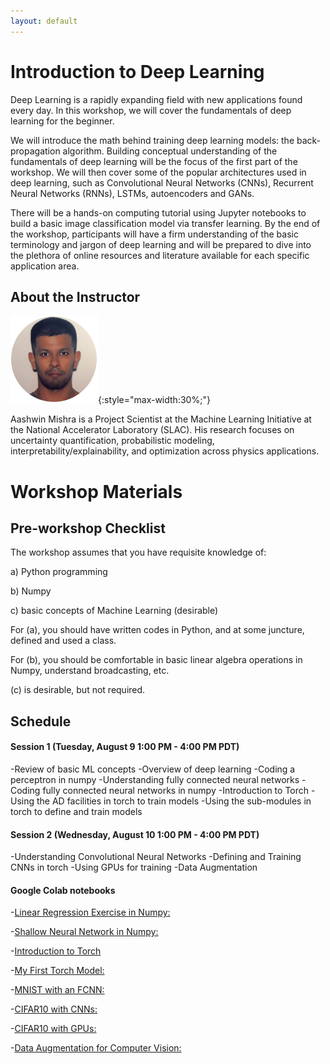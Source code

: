 ```yaml
---
layout: default
---
```


# Introduction to Deep Learning

Deep Learning is a rapidly expanding field with new applications found every day. In this workshop, we will cover the fundamentals of deep learning for the beginner. 

We will introduce the math behind training deep learning models: the back-propagation algorithm. Building conceptual understanding of the fundamentals of deep learning will be the focus of the first part of the workshop. We will then cover some of the popular architectures used in deep learning, such as Convolutional Neural Networks (CNNs), Recurrent Neural Networks (RNNs), LSTMs, autoencoders and GANs. 

There will be a hands-on computing tutorial using Jupyter notebooks to build a basic image classification model via transfer learning.  By the end of the workshop, participants will have a firm understanding of the basic terminology and jargon of deep learning and will be prepared to dive into the plethora of online resources and literature available for each specific application area.


## About the Instructor

![Aashwin Mishra](/assets/img/aashwin.png){:style="max-width:30%;"}

Aashwin Mishra is a Project Scientist at the Machine Learning Initiative at the National Accelerator Laboratory (SLAC). His research focuses on uncertainty quantification, probabilistic modeling, interpretability/explainability, and optimization across physics applications.

# Workshop Materials

## Pre-workshop Checklist

The workshop assumes that you have requisite knowledge of: 

a) Python programming 

b) Numpy 

c) basic concepts of Machine Learning (desirable) 


For (a), you should have written codes in Python, and at some juncture, defined and used a class. 

For (b), you should be comfortable in basic linear algebra operations in Numpy, understand broadcasting, etc. 

(c) is desirable, but not required. 

## Schedule

#### Session 1 (Tuesday, August 9 1:00 PM - 4:00 PM PDT)

-Review of basic ML concepts
-Overview of deep learning
-Coding a perceptron in numpy
-Understanding fully connected neural networks
-Coding fully connected neural networks in numpy
-Introduction to Torch
-Using the AD facilities in torch to train models
-Using the sub-modules in torch to define and train models
  
#### Session 2 (Wednesday, August 10 1:00 PM - 4:00 PM PDT)


-Understanding Convolutional Neural Networks
-Defining and Training CNNs in torch 
-Using GPUs for training
-Data Augmentation 

#### Google Colab notebooks

-[Linear Regression Exercise in Numpy:](https://colab.research.google.com/drive/1w0C62ikCOotfBJ5FbzQu4I3weu6viAmj?usp=sharing)

-[Shallow Neural Network in Numpy:](https://colab.research.google.com/drive/1mbquyEd_N_JMh8nTupbXgId1ArVZuP3L?usp=sharing)

-[Introduction to Torch](https://colab.research.google.com/drive/1b1ifUhsdo7rYeUEKBjEQkWTgWX0EgEz6?usp=sharing)

-[My First Torch Model:](https://colab.research.google.com/drive/1GLihAAAmsz1Snqt2GLg55hSO0UQWBGLM?usp=sharing)

-[MNIST with an FCNN:](https://colab.research.google.com/drive/1Wp2jWYnZ50VWBPCVEkPemUcF3ohrxrct?usp=sharing)

-[CIFAR10 with CNNs:](https://colab.research.google.com/drive/1eZniJ3FW77cAy4U3cSieJPSq-ukMARPY?usp=sharing)

-[CIFAR10 with GPUs:](https://colab.research.google.com/drive/153nTZtmHENNTx-XLWw3kl41Shd-ZvXVJ?usp=sharing)

-[Data Augmentation for Computer Vision:](https://colab.research.google.com/drive/1Ug0STBPfwc0Q7YSBasliIJCC38y9pOVm?usp=sharing)
